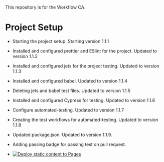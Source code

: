 This repository is for the Workflow CA.

# Project Setup

- Starting the project setup. Starting version 1.1.1

- Installed and configured prettier and ESlint for the project. Updated to version 1.1.2

- Installed and configured jets for the project testing. Updated to version 1.1.3

- Installed and configured babel. Updated to version 1.1.4

- Deleting jets and babel test files. Updated to version 1.1.5

- Installed and configured Cypress for testing. Updated to version 1.1.6

- Configure automated-testing. Updated to version 1.1.7

- Creating the test workflows for automated-testing. Updated to version 1.1.8

- Updated package.json. Updated to version 1.1.9.

- Adding passing badge for passing test on pull request.

- [![Deploy static content to Pages](https://github.com/RobertDacian/social-media-client/actions/workflows/pages.yml/badge.svg)](https://github.com/RobertDacian/social-media-client/actions/workflows/pages.yml)


